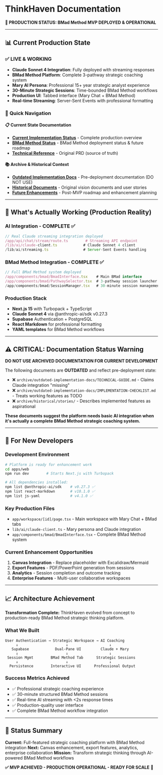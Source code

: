 # ThinkHaven Documentation

**🚀 PRODUCTION STATUS: BMad Method MVP DEPLOYED & OPERATIONAL**

---

## 📊 **Current Production State**

### ✅ **LIVE & WORKING**
- **Claude Sonnet 4 Integration**: Fully deployed with streaming responses
- **BMad Method Platform**: Complete 3-pathway strategic coaching system
- **Mary AI Persona**: Professional 15+ year strategic analyst experience
- **30-Minute Strategic Sessions**: Time-bounded BMad Method workflows
- **Production UI**: Tabbed interface (Mary Chat + BMad Method)
- **Real-time Streaming**: Server-Sent Events with professional formatting

### 🎯 **Quick Navigation**

#### **📋 Current State Documentation**
- **[Current Implementation Status](current/production-state/CURRENT-IMPLEMENTATION-STATUS.md)** - Complete production overview
- **[BMad Method Status](current/bmad-method/BMAD-MVP-ROADMAP.md)** - BMad Method deployment status & future roadmap  
- **[Technical Reference](current/technical-reference/PRD-Claude-Sonnet-4-Integration.md)** - Original PRD (source of truth)

#### **📚 Archive & Historical Context**
- **[Outdated Implementation Docs](archive/outdated-implementation-docs/)** - Pre-deployment documentation (DO NOT USE)
- **[Historical Documents](archive/historical/)** - Original vision documents and user stories
- **[Future Enhancements](future/)** - Post-MVP roadmap and enhancement planning

---

## 🎯 **What's Actually Working (Production Reality)**

### **AI Integration - COMPLETE ✅**
```typescript
// Real Claude streaming integration deployed
/app/api/chat/stream/route.ts        # Streaming API endpoint
/lib/ai/claude-client.ts            # Claude Sonnet 4 client
/lib/ai/streaming.ts                # Server-Sent Events handling
```

### **BMad Method Integration - COMPLETE ✅**
```typescript
// Full BMad Method system deployed
/app/components/bmad/BmadInterface.tsx    # Main BMad interface
/app/components/bmad/PathwaySelector.tsx  # 3-pathway session launcher
/app/components/bmad/SessionManager.tsx   # 30-minute session management
```

### **Production Stack**
- **Next.js 15** with Turbopack + TypeScript
- **Claude Sonnet 4** via @anthropic-ai/sdk v0.27.3  
- **Supabase** Authentication + PostgreSQL
- **React Markdown** for professional formatting
- **YAML templates** for BMad Method workflows

---

## ⚠️ **CRITICAL: Documentation Status Warning**

**DO NOT USE ARCHIVED DOCUMENTATION FOR CURRENT DEVELOPMENT**

The following documents are **OUTDATED** and reflect pre-deployment state:
- ❌ `archive/outdated-implementation-docs/TECHNICAL-GUIDE.md` - Claims Claude integration "missing"
- ❌ `archive/outdated-implementation-docs/IMPLEMENTATION-CHECKLIST.md` - Treats working features as TODO
- ❌ `archive/historical/stories/` - Describes implemented features as aspirational

**These documents suggest the platform needs basic AI integration when it's actually a complete BMad Method strategic coaching system.**

---

## 🚀 **For New Developers**

### **Development Environment**
```bash
# Platform is ready for enhancement work
cd apps/web
npm run dev        # Starts Next.js with Turbopack

# All dependencies installed:
npm list @anthropic-ai/sdk    # v0.27.3 ✅
npm list react-markdown       # v10.1.0 ✅ 
npm list js-yaml              # v4.1.0 ✅
```

### **Key Production Files**
- `app/workspace/[id]/page.tsx` - Main workspace with Mary Chat + BMad tabs
- `lib/ai/claude-client.ts` - Mary persona and Claude integration
- `app/components/bmad/BmadInterface.tsx` - Complete BMad Method system

### **Current Enhancement Opportunities**
1. **Canvas Integration** - Replace placeholder with Excalidraw/Mermaid
2. **Export Features** - PDF/PowerPoint generation from sessions  
3. **Analytics** - Session completion and outcome tracking
4. **Enterprise Features** - Multi-user collaborative workspaces

---

## 📈 **Architecture Achievement**

**Transformation Complete:** ThinkHaven evolved from concept to production-ready BMad Method strategic thinking platform.

### **What We Built**
```
User Authentication → Strategic Workspace → AI Coaching
     ↓                      ↓                   ↓
   Supabase            Dual-Pane UI         Claude + Mary
     ↓                      ↓                   ↓
 Session Mgmt        BMad Method Tab      Strategic Sessions
     ↓                      ↓                   ↓
  Persistence        Interactive UI      Professional Output
```

### **Success Metrics Achieved**
- ✅ Professional strategic coaching experience
- ✅ 30-minute structured BMad Method sessions
- ✅ Real-time AI streaming with <2s response times
- ✅ Production-quality user interface
- ✅ Complete BMad Method workflow integration

---

## 🎯 **Status Summary**

**Current:** Full-featured strategic coaching platform with BMad Method integration
**Next:** Canvas enhancement, export features, analytics, enterprise collaboration
**Mission:** Transform strategic thinking through AI-powered BMad Method workflows

**✅ MVP ACHIEVED - PRODUCTION OPERATIONAL - READY FOR SCALE** 🚀